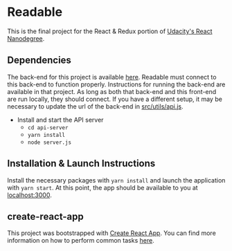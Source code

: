 # Readable
This is the final project for the React & Redux portion of [Udacity's React Nanodegree](https://www.udacity.com/course/react-nanodegree--nd019).

## Dependencies
The back-end for this project is available [here](https://github.com/udacity/reactnd-project-readable-starter). Readable must connect to this back-end to function properly. Instructions for running the back-end are available in that project. As long as both that back-end and this front-end are run locally, they should connect. If you have a different setup, it may be necessary to update the url of the back-end in [src/utils/api.js](src/util/api.js).
* Install and start the API server
    - `cd api-server`
    - `yarn install`
    - `node server.js`

## Installation & Launch Instructions
Install the necessary packages with `yarn install` and launch the application with `yarn start`. At this point, the app should be available to you at [localhost:3000](http://localhost:3000/).

## create-react-app
This project was bootstrapped with [Create React App](https://github.com/facebookincubator/create-react-app). You can find more information on how to perform common tasks [here](https://github.com/facebookincubator/create-react-app/blob/master/packages/react-scripts/template/README.md).
